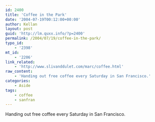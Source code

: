 ```yaml
---
id: 2400
title: 'Coffee in the Park'
date: '2004-07-19T00:12:00+00:00'
author: Kellan
layout: post
guid: 'http://lm.quxx.info/?p=2400'
permalink: /2004/07/19/coffee-in-the-park/
typo_id:
    - '2398'
mt_id:
    - '2206'
link_related:
    - 'http://www.slivanddulet.com/marc/coffee.html'
raw_content:
    - 'Handing out free coffee every Saturday in San Francisco.'
categories:
    - Aside
tags:
    - coffee
    - sanfran
---
```


Handing out free coffee every Saturday in San Francisco.